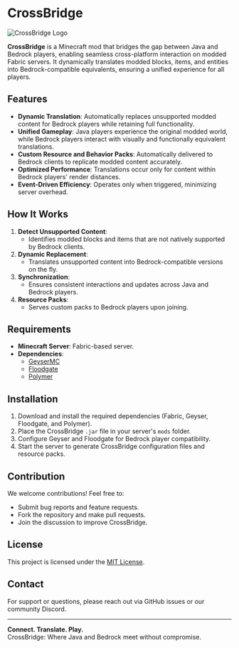 # CrossBridge
![CrossBridge Logo](https://github.com/CrossBridge/assets/70666B4C-CE46-40E5-8E0D-7A50E32CFB78.png)


**CrossBridge** is a Minecraft mod that bridges the gap between Java and Bedrock players, enabling seamless cross-platform interaction on modded Fabric servers. It dynamically translates modded blocks, items, and entities into Bedrock-compatible equivalents, ensuring a unified experience for all players.

## Features
- **Dynamic Translation**: Automatically replaces unsupported modded content for Bedrock players while retaining full functionality.
- **Unified Gameplay**: Java players experience the original modded world, while Bedrock players interact with visually and functionally equivalent translations.
- **Custom Resource and Behavior Packs**: Automatically delivered to Bedrock clients to replicate modded content accurately.
- **Optimized Performance**: Translations occur only for content within Bedrock players' render distances.
- **Event-Driven Efficiency**: Operates only when triggered, minimizing server overhead.

## How It Works
1. **Detect Unsupported Content**:
   - Identifies modded blocks and items that are not natively supported by Bedrock clients.
2. **Dynamic Replacement**:
   - Translates unsupported content into Bedrock-compatible versions on the fly.
3. **Synchronization**:
   - Ensures consistent interactions and updates across Java and Bedrock players.
4. **Resource Packs**:
   - Serves custom packs to Bedrock players upon joining.

## Requirements
- **Minecraft Server**: Fabric-based server.
- **Dependencies**:
  - [GeyserMC](https://geysermc.org) 
  - [Floodgate](https://github.com/GeyserMC/Floodgate)
  - [Polymer](https://github.com/Patbox/polymer) 

## Installation
1. Download and install the required dependencies (Fabric, Geyser, Floodgate, and Polymer).
2. Place the CrossBridge `.jar` file in your server's `mods` folder.
3. Configure Geyser and Floodgate for Bedrock player compatibility.
4. Start the server to generate CrossBridge configuration files and resource packs.

## Contribution
We welcome contributions! Feel free to:
- Submit bug reports and feature requests.
- Fork the repository and make pull requests.
- Join the discussion to improve CrossBridge.

## License
This project is licensed under the [MIT License](LICENSE).

## Contact
For support or questions, please reach out via GitHub issues or our community Discord.

---
**Connect. Translate. Play.**  
CrossBridge: Where Java and Bedrock meet without compromise.
